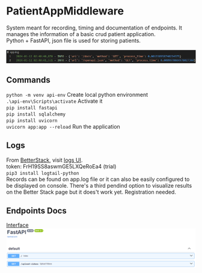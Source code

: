 # PatientAppMiddleware

System meant for recording, timing and documentation of endpoints. It manages the information of a basic crud patient application. <br> 
Python + FastAPI, json file is used for storing patients. <br><br>
![Example](./assets/img/app-log.png)

## Commands
`python -m venv api-env` Create local python environment <br>
`.\api-env\Scripts\activate` Activate it <br> 
`pip install fastapi` <br>
`pip install sqlalchemy` <br>
`pip install uvicorn` <br>
`uvicorn app:app --reload` Run the application

## Logs
From [BetterStack](https://betterstack.com/community/guides/logging/best-python-logging-libraries/), visit [logs UI](https://logs.betterstack.com/team/238661/sources/639217/edit).<br>
token: FrH19SS8aswmGE5LXQeRoEa4 (trial) <br>
`pip3 install logtail-python` <br>
Records can be found on app.log file or it can also be easily configured to be displayed on console. There's a third pendind option to visualize results on the Better Stack page but it does't work yet. Registration needed. 

## Endpoints Docs
[Interface](http://127.0.0.1:8000/docs#/)
![Alt text](./assets/img/docs.png)
